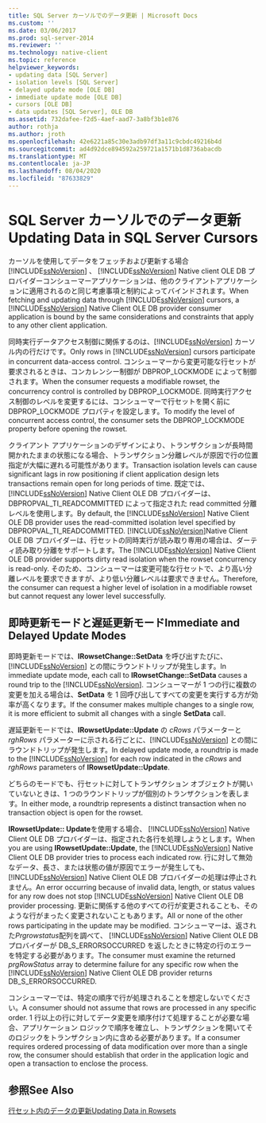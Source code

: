 ```yaml
---
title: SQL Server カーソルでのデータ更新 | Microsoft Docs
ms.custom: ''
ms.date: 03/06/2017
ms.prod: sql-server-2014
ms.reviewer: ''
ms.technology: native-client
ms.topic: reference
helpviewer_keywords:
- updating data [SQL Server]
- isolation levels [SQL Server]
- delayed update mode [OLE DB]
- immediate update mode [OLE DB]
- cursors [OLE DB]
- data updates [SQL Server], OLE DB
ms.assetid: 732dafee-f2d5-4aef-aad7-3a8bf3b1e876
author: rothja
ms.author: jroth
ms.openlocfilehash: 42e6221a85c30e3adb97df3a11c9cbdc49216b4d
ms.sourcegitcommit: ad4d92dce894592a259721a1571b1d8736abacdb
ms.translationtype: MT
ms.contentlocale: ja-JP
ms.lasthandoff: 08/04/2020
ms.locfileid: "87633829"
---
```

# <a name="updating-data-in-sql-server-cursors"></a><span data-ttu-id="0aa02-102">SQL Server カーソルでのデータ更新</span><span class="sxs-lookup"><span data-stu-id="0aa02-102">Updating Data in SQL Server Cursors</span></span>
  <span data-ttu-id="0aa02-103">カーソルを使用してデータをフェッチおよび更新する場合 [!INCLUDE[ssNoVersion](../../includes/ssnoversion-md.md)] 、 [!INCLUDE[ssNoVersion](../../includes/ssnoversion-md.md)] Native client OLE DB プロバイダーコンシューマーアプリケーションは、他のクライアントアプリケーションに適用されるのと同じ考慮事項と制約によってバインドされます。</span><span class="sxs-lookup"><span data-stu-id="0aa02-103">When fetching and updating data through [!INCLUDE[ssNoVersion](../../includes/ssnoversion-md.md)] cursors, a [!INCLUDE[ssNoVersion](../../includes/ssnoversion-md.md)] Native Client OLE DB provider consumer application is bound by the same considerations and constraints that apply to any other client application.</span></span>  
  
 <span data-ttu-id="0aa02-104">同時実行データアクセス制御に関係するのは、[!INCLUDE[ssNoVersion](../../includes/ssnoversion-md.md)] カーソル内の行だけです。</span><span class="sxs-lookup"><span data-stu-id="0aa02-104">Only rows in [!INCLUDE[ssNoVersion](../../includes/ssnoversion-md.md)] cursors participate in concurrent data-access control.</span></span> <span data-ttu-id="0aa02-105">コンシューマーから変更可能な行セットが要求されるときは、コンカレンシー制御が DBPROP_LOCKMODE によって制御されます。</span><span class="sxs-lookup"><span data-stu-id="0aa02-105">When the consumer requests a modifiable rowset, the concurrency control is controlled by DBPROP_LOCKMODE.</span></span> <span data-ttu-id="0aa02-106">同時実行アクセス制御のレベルを変更するには、コンシューマーで行セットを開く前に DBPROP_LOCKMODE プロパティを設定します。</span><span class="sxs-lookup"><span data-stu-id="0aa02-106">To modify the level of concurrent access control, the consumer sets the DBPROP_LOCKMODE property before opening the rowset.</span></span>  
  
 <span data-ttu-id="0aa02-107">クライアント アプリケーションのデザインにより、トランザクションが長時間開かれたままの状態になる場合、トランザクション分離レベルが原因で行の位置指定が大幅に遅れる可能性があります。</span><span class="sxs-lookup"><span data-stu-id="0aa02-107">Transaction isolation levels can cause significant lags in row positioning if client application design lets transactions remain open for long periods of time.</span></span> <span data-ttu-id="0aa02-108">既定では、 [!INCLUDE[ssNoVersion](../../includes/ssnoversion-md.md)] Native Client OLE DB プロバイダーは、DBPROPVAL_TI_READCOMMITTED によって指定された read committed 分離レベルを使用します。</span><span class="sxs-lookup"><span data-stu-id="0aa02-108">By default, the [!INCLUDE[ssNoVersion](../../includes/ssnoversion-md.md)] Native Client OLE DB provider uses the read-committed isolation level specified by DBPROPVAL_TI_READCOMMITTED.</span></span> <span data-ttu-id="0aa02-109">[!INCLUDE[ssNoVersion](../../includes/ssnoversion-md.md)]Native Client OLE DB プロバイダーは、行セットの同時実行が読み取り専用の場合は、ダーティ読み取り分離をサポートします。</span><span class="sxs-lookup"><span data-stu-id="0aa02-109">The [!INCLUDE[ssNoVersion](../../includes/ssnoversion-md.md)] Native Client OLE DB provider supports dirty read isolation when the rowset concurrency is read-only.</span></span> <span data-ttu-id="0aa02-110">そのため、コンシューマーは変更可能な行セットで、より高い分離レベルを要求できますが、より低い分離レベルは要求できません。</span><span class="sxs-lookup"><span data-stu-id="0aa02-110">Therefore, the consumer can request a higher level of isolation in a modifiable rowset but cannot request any lower level successfully.</span></span>  
  
## <a name="immediate-and-delayed-update-modes"></a><span data-ttu-id="0aa02-111">即時更新モードと遅延更新モード</span><span class="sxs-lookup"><span data-stu-id="0aa02-111">Immediate and Delayed Update Modes</span></span>  
 <span data-ttu-id="0aa02-112">即時更新モードでは、**IRowsetChange::SetData** を呼び出すたびに、[!INCLUDE[ssNoVersion](../../includes/ssnoversion-md.md)] との間にラウンドトリップが発生します。</span><span class="sxs-lookup"><span data-stu-id="0aa02-112">In immediate update mode, each call to **IRowsetChange::SetData** causes a round trip to the [!INCLUDE[ssNoVersion](../../includes/ssnoversion-md.md)].</span></span> <span data-ttu-id="0aa02-113">コンシューマーが 1 つの行に複数の変更を加える場合は、**SetData** を 1 回呼び出してすべての変更を実行する方が効率が高くなります。</span><span class="sxs-lookup"><span data-stu-id="0aa02-113">If the consumer makes multiple changes to a single row, it is more efficient to submit all changes with a single **SetData** call.</span></span>  
  
 <span data-ttu-id="0aa02-114">遅延更新モードでは、**IRowsetUpdate::Update** の *cRows* パラメーターと *rghRows* パラメーターに示される行ごとに、[!INCLUDE[ssNoVersion](../../includes/ssnoversion-md.md)] との間にラウンドトリップが発生します。</span><span class="sxs-lookup"><span data-stu-id="0aa02-114">In delayed update mode, a roundtrip is made to the [!INCLUDE[ssNoVersion](../../includes/ssnoversion-md.md)] for each row indicated in the *cRows* and *rghRows* parameters of **IRowsetUpdate::Update**.</span></span>  
  
 <span data-ttu-id="0aa02-115">どちらのモードでも、行セットに対してトランザクション オブジェクトが開いていないときは、1 つのラウンドトリップが個別のトランザクションを表します。</span><span class="sxs-lookup"><span data-stu-id="0aa02-115">In either mode, a roundtrip represents a distinct transaction when no transaction object is open for the rowset.</span></span>  
  
 <span data-ttu-id="0aa02-116">**IRowsetUpdate:: Update**を使用する場合、 [!INCLUDE[ssNoVersion](../../includes/ssnoversion-md.md)] Native Client OLE DB プロバイダーは、指定された各行を処理しようとします。</span><span class="sxs-lookup"><span data-stu-id="0aa02-116">When you are using **IRowsetUpdate::Update**, the [!INCLUDE[ssNoVersion](../../includes/ssnoversion-md.md)] Native Client OLE DB provider tries to process each indicated row.</span></span> <span data-ttu-id="0aa02-117">行に対して無効なデータ、長さ、または状態の値が原因でエラーが発生しても、 [!INCLUDE[ssNoVersion](../../includes/ssnoversion-md.md)] Native Client OLE DB プロバイダーの処理は停止されません。</span><span class="sxs-lookup"><span data-stu-id="0aa02-117">An error occurring because of invalid data, length, or status values for any row does not stop [!INCLUDE[ssNoVersion](../../includes/ssnoversion-md.md)] Native Client OLE DB provider processing.</span></span> <span data-ttu-id="0aa02-118">更新に関係する他のすべての行が変更されることも、そのような行がまったく変更されないこともあります。</span><span class="sxs-lookup"><span data-stu-id="0aa02-118">All or none of the other rows participating in the update may be modified.</span></span> <span data-ttu-id="0aa02-119">コンシューマーは、返された*Prgrowstatus*配列を調べて、 [!INCLUDE[ssNoVersion](../../includes/ssnoversion-md.md)] Native Client OLE DB プロバイダーが DB_S_ERRORSOCCURRED を返したときに特定の行のエラーを特定する必要があります。</span><span class="sxs-lookup"><span data-stu-id="0aa02-119">The consumer must examine the returned *prgRowStatus* array to determine failure for any specific row when the [!INCLUDE[ssNoVersion](../../includes/ssnoversion-md.md)] Native Client OLE DB provider returns DB_S_ERRORSOCCURRED.</span></span>  
  
 <span data-ttu-id="0aa02-120">コンシューマーでは、特定の順序で行が処理されることを想定しないでください。</span><span class="sxs-lookup"><span data-stu-id="0aa02-120">A consumer should not assume that rows are processed in any specific order.</span></span> <span data-ttu-id="0aa02-121">1 行以上の行に対してデータ変更を順序付けて処理することが必要な場合、アプリケーション ロジックで順序を確立し、トランザクションを開いてそのロジックをトランザクション内に含める必要があります。</span><span class="sxs-lookup"><span data-stu-id="0aa02-121">If a consumer requires ordered processing of data modification over more than a single row, the consumer should establish that order in the application logic and open a transaction to enclose the process.</span></span>  
  
## <a name="see-also"></a><span data-ttu-id="0aa02-122">参照</span><span class="sxs-lookup"><span data-stu-id="0aa02-122">See Also</span></span>  
 [<span data-ttu-id="0aa02-123">行セット内のデータの更新</span><span class="sxs-lookup"><span data-stu-id="0aa02-123">Updating Data in Rowsets</span></span>](updating-data-in-rowsets.md)  
  
  
